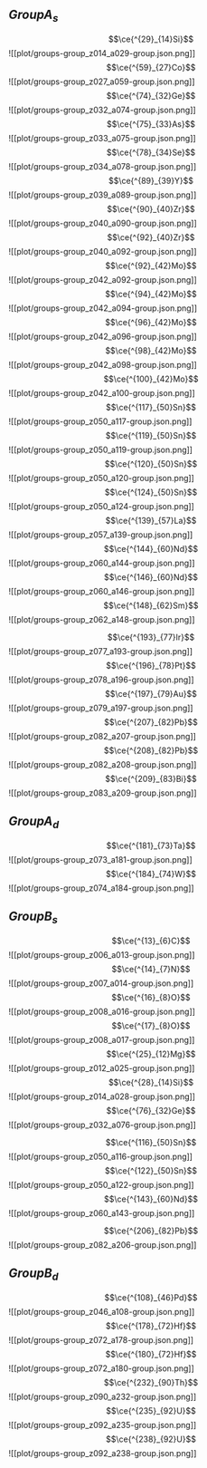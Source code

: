 ## $Group A_s$
$$\ce{^{29}_{14}Si}$$![[plot/groups-group_z014_a029-group.json.png]]
$$\ce{^{59}_{27}Co}$$![[plot/groups-group_z027_a059-group.json.png]]
$$\ce{^{74}_{32}Ge}$$![[plot/groups-group_z032_a074-group.json.png]]
$$\ce{^{75}_{33}As}$$![[plot/groups-group_z033_a075-group.json.png]]
$$\ce{^{78}_{34}Se}$$![[plot/groups-group_z034_a078-group.json.png]]
$$\ce{^{89}_{39}Y}$$![[plot/groups-group_z039_a089-group.json.png]]
$$\ce{^{90}_{40}Zr}$$![[plot/groups-group_z040_a090-group.json.png]]
$$\ce{^{92}_{40}Zr}$$![[plot/groups-group_z040_a092-group.json.png]]
$$\ce{^{92}_{42}Mo}$$![[plot/groups-group_z042_a092-group.json.png]]
$$\ce{^{94}_{42}Mo}$$![[plot/groups-group_z042_a094-group.json.png]]
$$\ce{^{96}_{42}Mo}$$![[plot/groups-group_z042_a096-group.json.png]]
$$\ce{^{98}_{42}Mo}$$![[plot/groups-group_z042_a098-group.json.png]]
$$\ce{^{100}_{42}Mo}$$![[plot/groups-group_z042_a100-group.json.png]]
$$\ce{^{117}_{50}Sn}$$![[plot/groups-group_z050_a117-group.json.png]]
$$\ce{^{119}_{50}Sn}$$![[plot/groups-group_z050_a119-group.json.png]]
$$\ce{^{120}_{50}Sn}$$![[plot/groups-group_z050_a120-group.json.png]]
$$\ce{^{124}_{50}Sn}$$![[plot/groups-group_z050_a124-group.json.png]]
$$\ce{^{139}_{57}La}$$![[plot/groups-group_z057_a139-group.json.png]]
$$\ce{^{144}_{60}Nd}$$![[plot/groups-group_z060_a144-group.json.png]]
$$\ce{^{146}_{60}Nd}$$![[plot/groups-group_z060_a146-group.json.png]]
$$\ce{^{148}_{62}Sm}$$![[plot/groups-group_z062_a148-group.json.png]]

$$\ce{^{193}_{77}Ir}$$![[plot/groups-group_z077_a193-group.json.png]]
$$\ce{^{196}_{78}Pt}$$![[plot/groups-group_z078_a196-group.json.png]]
$$\ce{^{197}_{79}Au}$$![[plot/groups-group_z079_a197-group.json.png]]
$$\ce{^{207}_{82}Pb}$$![[plot/groups-group_z082_a207-group.json.png]]
$$\ce{^{208}_{82}Pb}$$![[plot/groups-group_z082_a208-group.json.png]]
$$\ce{^{209}_{83}Bi}$$![[plot/groups-group_z083_a209-group.json.png]]
## $Group A_d$
$$\ce{^{181}_{73}Ta}$$![[plot/groups-group_z073_a181-group.json.png]]
$$\ce{^{184}_{74}W}$$![[plot/groups-group_z074_a184-group.json.png]]
## $Group B_s$
$$\ce{^{13}_{6}C}$$![[plot/groups-group_z006_a013-group.json.png]]
$$\ce{^{14}_{7}N}$$![[plot/groups-group_z007_a014-group.json.png]]
$$\ce{^{16}_{8}O}$$![[plot/groups-group_z008_a016-group.json.png]]
$$\ce{^{17}_{8}O}$$![[plot/groups-group_z008_a017-group.json.png]]
$$\ce{^{25}_{12}Mg}$$![[plot/groups-group_z012_a025-group.json.png]]
$$\ce{^{28}_{14}Si}$$![[plot/groups-group_z014_a028-group.json.png]]
$$\ce{^{76}_{32}Ge}$$![[plot/groups-group_z032_a076-group.json.png]]

$$\ce{^{116}_{50}Sn}$$![[plot/groups-group_z050_a116-group.json.png]]
$$\ce{^{122}_{50}Sn}$$![[plot/groups-group_z050_a122-group.json.png]]
$$\ce{^{143}_{60}Nd}$$![[plot/groups-group_z060_a143-group.json.png]]

$$\ce{^{206}_{82}Pb}$$![[plot/groups-group_z082_a206-group.json.png]]

## $Group B_d$
$$\ce{^{108}_{46}Pd}$$![[plot/groups-group_z046_a108-group.json.png]]
$$\ce{^{178}_{72}Hf}$$![[plot/groups-group_z072_a178-group.json.png]]
$$\ce{^{180}_{72}Hf}$$![[plot/groups-group_z072_a180-group.json.png]]
$$\ce{^{232}_{90}Th}$$![[plot/groups-group_z090_a232-group.json.png]]
$$\ce{^{235}_{92}U}$$![[plot/groups-group_z092_a235-group.json.png]]
$$\ce{^{238}_{92}U}$$![[plot/groups-group_z092_a238-group.json.png]]